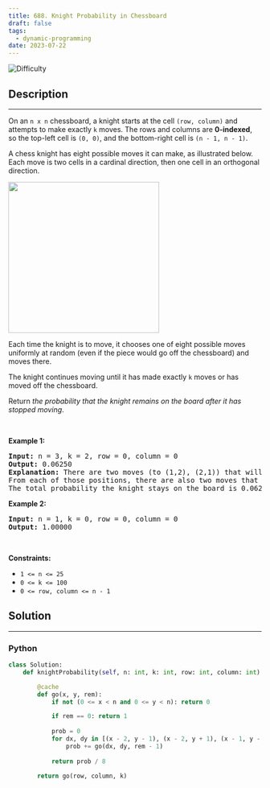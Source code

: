 ```yaml
---
title: 688. Knight Probability in Chessboard
draft: false
tags: 
  - dynamic-programming
date: 2023-07-22
---
```


![Difficulty](https://img.shields.io/badge/Difficulty-Medium-blue.svg)

## Description

---
<p>On an <code>n x n</code> chessboard, a knight starts at the cell <code>(row, column)</code> and attempts to make exactly <code>k</code> moves. The rows and columns are <strong>0-indexed</strong>, so the top-left cell is <code>(0, 0)</code>, and the bottom-right cell is <code>(n - 1, n - 1)</code>.</p>

<p>A chess knight has eight possible moves it can make, as illustrated below. Each move is two cells in a cardinal direction, then one cell in an orthogonal direction.</p>
<img src="https://assets.leetcode.com/uploads/2018/10/12/knight.png" style="width: 300px; height: 300px;" />
<p>Each time the knight is to move, it chooses one of eight possible moves uniformly at random (even if the piece would go off the chessboard) and moves there.</p>

<p>The knight continues moving until it has made exactly <code>k</code> moves or has moved off the chessboard.</p>

<p>Return <em>the probability that the knight remains on the board after it has stopped moving</em>.</p>

<p>&nbsp;</p>
<p><strong class="example">Example 1:</strong></p>

<pre>
<strong>Input:</strong> n = 3, k = 2, row = 0, column = 0
<strong>Output:</strong> 0.06250
<strong>Explanation:</strong> There are two moves (to (1,2), (2,1)) that will keep the knight on the board.
From each of those positions, there are also two moves that will keep the knight on the board.
The total probability the knight stays on the board is 0.0625.
</pre>

<p><strong class="example">Example 2:</strong></p>

<pre>
<strong>Input:</strong> n = 1, k = 0, row = 0, column = 0
<strong>Output:</strong> 1.00000
</pre>

<p>&nbsp;</p>
<p><strong>Constraints:</strong></p>

<ul>
	<li><code>1 &lt;= n &lt;= 25</code></li>
	<li><code>0 &lt;= k &lt;= 100</code></li>
	<li><code>0 &lt;= row, column &lt;= n - 1</code></li>
</ul>


## Solution

---
### Python
``` py title='knight-probability-in-chessboard'
class Solution:
    def knightProbability(self, n: int, k: int, row: int, column: int) -> float:

        @cache
        def go(x, y, rem):
            if not (0 <= x < n and 0 <= y < n): return 0

            if rem == 0: return 1
            
            prob = 0
            for dx, dy in [(x - 2, y - 1), (x - 2, y + 1), (x - 1, y - 2), (x - 1, y + 2), (x + 1, y + 2), (x + 1, y - 2), (x + 2, y + 1), (x + 2, y - 1)]:
                prob += go(dx, dy, rem - 1)
            
            return prob / 8

        return go(row, column, k)

```

